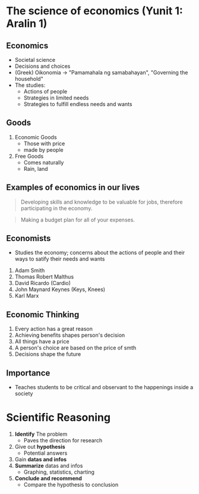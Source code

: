 # The science of economics (Yunit 1: Aralin 1)

## Economics
* Societal science
* Decisions and choices
* (Greek) Oikonomia -> "Pamamahala ng samabahayan", "Governing the household"
* The studies:
    * Actions of people
    * Strategies in limited needs
    * Strategies to fulfill endless needs and wants

## Goods
1. Economic Goods
    - Those with price
    - made by people
2. Free Goods
    - Comes naturally
    - Rain, land

## Examples of economics in our lives
> Developing skills and knowledge to be valuable for jobs, therefore participating in the economy.

> Making a budget plan for all of your expenses.

## Economists
- Studies the economy; concerns about the actions of people and their ways to satify their needs and wants
1. Adam Smith
2. Thomas Robert Malthus 
3. David Ricardo (Cardio)
4. John Maynard Keynes (Keys, Knees)
5. Karl Marx

## Economic Thinking
1. Every action has a great reason
2. Achieving benefits shapes person's decision
3. All things have a price
4. A person's choice are based on the price of smth
5. Decisions shape the future

## Importance
* Teaches students to be critical and observant to the happenings inside a society

# Scientific Reasoning
1. **Identify** The problem
    - Paves the direction for research
2. Give out **hypothesis**
    - Potential answers
3. Gain **datas and infos**
4. **Summarize** datas and infos
    - Graphing, statistics, charting
5. **Conclude and recommend**
    - Compare the hypothesis to conclusion